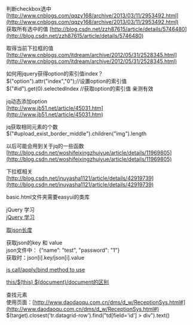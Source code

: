 判断checkbox选中[http://www.cnblogs.com/qqzy168/archive/2013/03/11/2953492.html](http://www.cnblogs.com/qqzy168/archive/2013/03/11/2953492.html)  
获取所有选中的值 [http://blog.csdn.net/zzh87615/article/details/5746480](http://blog.csdn.net/zzh87615/article/details/5746480)

取得当前下拉框的值 [http://www.cnblogs.com/itdream/archive/2012/05/31/2528345.html](http://www.cnblogs.com/itdream/archive/2012/05/31/2528345.html)  

如何用jquery获得option的索引值index？  
$("option").attr("index","0");//设置option的索引值  
$("#id").get(0).selectedIndex //获取option的索引值 亲测有效  

jq动态添加option  
[http://www.jb51.net/article/45031.htm](http://www.jb51.net/article/45031.htm)  
 
jq获取相同元素的个数  
$("#upload_exist_border_middle").children("img").length  

以后可能会用到关于jq的一些函数  
[http://blog.csdn.net/woshifeixingzhuiyue/article/details/11969805](http://blog.csdn.net/woshifeixingzhuiyue/article/details/11969805)  

下拉框相关  
[http://blog.csdn.net/inuyasha1121/article/details/42919739](http://blog.csdn.net/inuyasha1121/article/details/42919739)  

basic.html文件夹需要easyui的类库  

jQuery 学习  
[jQuery 学习](http://learn.jquery.com/)  


[取json长度](http://blog.csdn.net/chenlong220192/article/details/46622031)  

获取json的key 和 value  
	json文件中： {“name”: "test", "password": "1"}  
	获取时：json[i].key/json[i].value  

[js call/apply/bind method to use](http://www.admin10000.com/document/6711.html)  

[this/$(this) $(document)/document的区别](http://www.cnblogs.com/tekkaman/archive/2013/02/13/2910674.html)  

查找元素  
使用页面：[http://www.daodaoqu.com.cn/dms/d_w/ReceptionSys.html#](http://www.daodaoqu.com.cn/dms/d_w/ReceptionSys.html#)  
$(target).closest('tr.datagrid-row').find("td[field='id'] > div").text()  

